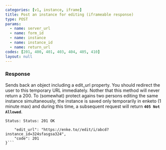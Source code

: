 ```yaml
---
categories: [v1, instance, iframe]
title: Post an instance for editing (iframeable response)
type: POST
params: 
  - name: server_url 
  - name: form_id
  - name: instance
  - name: instance_id
  - name: return_url
codes: [201, 400, 401, 403, 404, 405, 410]
layout: null
---
```


### Response

Sends back an object including a edit_url property. You should redirect the user to this temporary URL immediately. Nother that this method will never return a 200. To (somewhat) protect agains two persons editing the same instance simultaneously, the instance is saved only temporarily in enketo (1 minute max) and during this time, a subsequent request will return **`405 Not Allowed`**.

```Status: Status: 201 OK```
```{
    "edit_url": "https://enke.to//edit/i/abcd?instance_id=324sfasgsa324",
    "code": 201
}```
